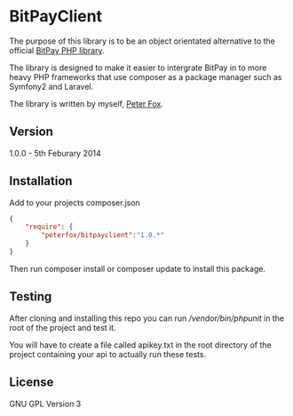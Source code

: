 BitPayClient
=========

The purpose of this library is to be an object orientated alternative to the official [BitPay PHP library].

The library is designed to make it easier to intergrate BitPay in to more heavy PHP frameworks that use composer as a package manager such as Symfony2 and Laravel.

The library is written by myself, [Peter Fox].

Version
----

1.0.0 - 5th Feburary 2014

Installation
--------------

Add to your projects composer.json

```json
{
    "require": {
        "peterfox/bitpayclient":"1.0.*"
    }
}
```

Then run composer install or composer update to install this package.

Testing
--------

After cloning and installing this repo you can run */vendor/bin/phpunit* in the root of the project and test it.

You will have to create a file called apikey.txt in the root directory of the project containing your api to actually run these tests.

License
----

GNU GPL Version 3

[BitPay PHP library]:https://github.com/bitpay/php-client
[bitpay]:http://www.bitpay.com
[Peter Fox]:http://www.peterfox.me